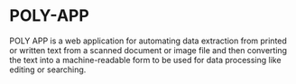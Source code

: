 # POLY-APP
POLY APP is a web application for automating data extraction from printed or written text from a scanned document or image file and then converting the text into a machine-readable form to be used for data processing like editing or searching.
